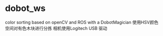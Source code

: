# dobot_ws
color sorting based on openCV and ROS with a DobotMagician
使用HSV颜色空间对有色木块进行分拣
相机使用Logitech USB 驱动

